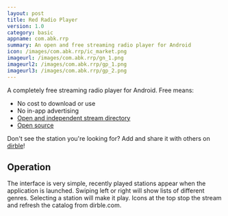 ```yaml
---
layout: post
title: Red Radio Player
version: 1.0
category: basic
appname: com.abk.rrp
summary: An open and free streaming radio player for Android
icon: /images/com.abk.rrp/ic_market.png
imageurl: /images/com.abk.rrp/gn_1.png
imageurl2: /images/com.abk.rrp/gp_1.png
imageurl3: /images/com.abk.rrp/gp_2.png
--- 
```


A completely free streaming radio player for Android. Free means:

- No cost to download or use
- No in-app advertising
- [Open and independent stream directory](http://dirble.com)
- [Open source](https://github.com/kgilmer/com.abk.rrp)

Don't see the station you're looking for? Add and share it with others on [dirble](http://dirble.com)!

## Operation

The interface is very simple, recently played stations appear when the application is launched. Swiping left or right will show lists of different genres. Selecting a station will make it play. Icons at the top stop the stream and refresh the catalog from dirble.com.
